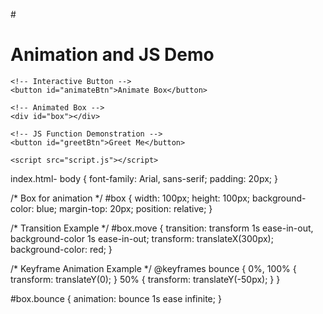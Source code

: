 #<!DOCTYPE html>
<html lang="en">
<head>
    <meta charset="UTF-8">
    <title>JS & CSS Animation Project</title>
    <link rel="stylesheet" href="styles.css">
</head>
<body>
    <h1>Animation and JS Demo</h1>

    <!-- Interactive Button -->
    <button id="animateBtn">Animate Box</button>

    <!-- Animated Box -->
    <div id="box"></div>

    <!-- JS Function Demonstration -->
    <button id="greetBtn">Greet Me</button>

    <script src="script.js"></script>
</body>
</html>
 index.html-
body {
    font-family: Arial, sans-serif;
    padding: 20px;
}

/* Box for animation */
#box {
    width: 100px;
    height: 100px;
    background-color: blue;
    margin-top: 20px;
    position: relative;
}

/* Transition Example */
#box.move {
    transition: transform 1s ease-in-out, background-color 1s ease-in-out;
    transform: translateX(300px);
    background-color: red;
}

/* Keyframe Animation Example */
@keyframes bounce {
    0%, 100% { transform: translateY(0); }
    50% { transform: translateY(-50px); }
}

#box.bounce {
    animation: bounce 1s ease infinite;
}
